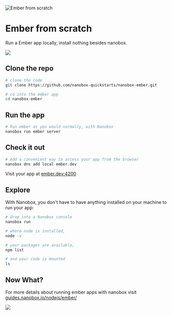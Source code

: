 ![Ember from scratch](https://guides.nanobox.io/assets/quickstart-icons/ember.png)

# Ember from scratch

Run a Ember app locally, install nothing besides nanobox. 

<a href="https://nanobox.io/download"><img src="https://guides.nanobox.io/assets/quickstart-icons/download.png" /></a>


## Clone the repo

```bash
# clone the code
git clone https://github.com/nanobox-quickstarts/nanobox-ember.git

# cd into the ember app
cd nanobox-ember
```

## Run the app

```bash
# Run ember as you would normally, with Nanobox
nanobox run ember server
```

## Check it out

```bash
# Add a convenient way to access your app from the browser
nanobox dns add local ember.dev
```

Visit your app at <a href="http://ember.dev:4200" target="\_blank">ember.dev:4200</a>

## Explore

With Nanobox, you don't have to have anything installed on your machine to run your app:

```bash
# drop into a Nanobox console
nanobox run

# where node is installed,
node -v

# your packages are available,
npm list

# and your code is mounted
ls
```

## Now What?
For more details about running ember apps with nanobox visit [guides.nanobox.io/nodejs/ember/](https://guides.nanobox.io/nodejs/ember/)

<a href="https://nanobox.io"><img src="https://guides.nanobox.io/assets/quickstart-icons/footer.png" /></a>
